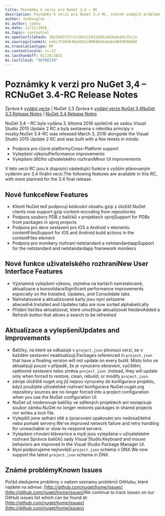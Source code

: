 ```yaml
---
title: Poznámky k verzi pro NuGet 3,4 – RC
description: Poznámky k verzi pro NuGet 3,4 RC, včetně známých problémů, oprav chyb, přidaných funkcí a chcete odeslat obecnou.
author: JonDouglas
ms.author: jodou
ms.date: 11/11/2016
ms.topic: conceptual
ms.openlocfilehash: 3023dd3727c7c585212032d38c042bded4135c1e
ms.sourcegitcommit: ee6c3f203648a5561c809db54ebeb1d0f0598b68
ms.translationtype: MT
ms.contentlocale: cs-CZ
ms.lasthandoff: 01/26/2021
ms.locfileid: "98780239"
---
```

# <a name="nuget-34-rc-release-notes"></a><span data-ttu-id="c1b96-103">Poznámky k verzi pro NuGet 3,4 – RC</span><span class="sxs-lookup"><span data-stu-id="c1b96-103">NuGet 3.4-RC Release Notes</span></span>

<span data-ttu-id="c1b96-104">Zpráva k [vydání verze](../release-notes/nuget-3.3.md)  |  NuGet 3,3 Zpráva k [vydání verze NuGet 3,4](../release-notes/nuget-3.4.md)</span><span class="sxs-lookup"><span data-stu-id="c1b96-104">[NuGet 3.3 Release Notes](../release-notes/nuget-3.3.md) | [NuGet 3.4 Release Notes](../release-notes/nuget-3.4.md)</span></span>

<span data-ttu-id="c1b96-105">NuGet 3,4 – RC byla vydána 3. března 2016 společně se sadou Visual Studio 2015 Update 2 RC a byla sestavena s několika principy v mozky:</span><span class="sxs-lookup"><span data-stu-id="c1b96-105">NuGet 3.4-RC was released March 3, 2016 alongside the Visual Studio 2015 Update 2 RC and was built with a few tenets in minds:</span></span>

* <span data-ttu-id="c1b96-106">Podpora pro různé platformy</span><span class="sxs-lookup"><span data-stu-id="c1b96-106">Cross-Platform support</span></span>
* <span data-ttu-id="c1b96-107">Vylepšení výkonu</span><span class="sxs-lookup"><span data-stu-id="c1b96-107">Performance improvements</span></span>
* <span data-ttu-id="c1b96-108">Vylepšení dílčího uživatelského rozhraní</span><span class="sxs-lookup"><span data-stu-id="c1b96-108">Minor UI improvements</span></span>

<span data-ttu-id="c1b96-109">V této verzi RC jsou k dispozici následující funkce s vyšším plánovaným vydáním pro 3,4 finální verzi.</span><span class="sxs-lookup"><span data-stu-id="c1b96-109">The following features are available in this RC, with more planned for the 3.4 final release.</span></span>

## <a name="new-features"></a><span data-ttu-id="c1b96-110">Nové funkce</span><span class="sxs-lookup"><span data-stu-id="c1b96-110">New Features</span></span>

* <span data-ttu-id="c1b96-111">Klienti NuGet teď podporují kódování obsahu gzip z úložišť.</span><span class="sxs-lookup"><span data-stu-id="c1b96-111">NuGet clients now support gzip content-encoding from repositories</span></span>
* <span data-ttu-id="c1b96-112">Podpora soubory PDB z balíčků v projektech xproj</span><span class="sxs-lookup"><span data-stu-id="c1b96-112">Support for PDBs from packages in xproj projects</span></span>
* <span data-ttu-id="c1b96-113">Podpora pro akce sestavení pro iOS a Android v elementu contentFiles</span><span class="sxs-lookup"><span data-stu-id="c1b96-113">Support for iOS and Android build actions in the contentFiles element</span></span>
* <span data-ttu-id="c1b96-114">Podpora pro monikery rozhraní netstandard a netstandardapp</span><span class="sxs-lookup"><span data-stu-id="c1b96-114">Support for the netstandard and netstandardapp framework monikers</span></span>

## <a name="new-user-interface-features"></a><span data-ttu-id="c1b96-115">Nové funkce uživatelského rozhraní</span><span class="sxs-lookup"><span data-stu-id="c1b96-115">New User Interface Features</span></span>

* <span data-ttu-id="c1b96-116">Významná vylepšení výkonu, zejména na kartách nainstalované, aktualizace a konsolidace</span><span class="sxs-lookup"><span data-stu-id="c1b96-116">Significant performance improvements especially on the Installed, Updates, and Consolidate tabs</span></span>
* <span data-ttu-id="c1b96-117">Nainstalované a aktualizované karty jsou nyní seřazené abecedně.</span><span class="sxs-lookup"><span data-stu-id="c1b96-117">Installed and Updates tabs are now sorted alphabetically</span></span>
* <span data-ttu-id="c1b96-118">Přidání tlačítka aktualizovat, které umožňuje aktualizovat hledání</span><span class="sxs-lookup"><span data-stu-id="c1b96-118">Added a Refresh button that allows a search to be refreshed</span></span>

## <a name="updates-and-improvements"></a><span data-ttu-id="c1b96-119">Aktualizace a vylepšení</span><span class="sxs-lookup"><span data-stu-id="c1b96-119">Updates and Improvements</span></span>

* <span data-ttu-id="c1b96-120">Balíčky, na které se odkazuje v `project.json` plovoucí verzi, se v každém sestavení neaktualizují.</span><span class="sxs-lookup"><span data-stu-id="c1b96-120">Packages referenced in `project.json` that have a floating version will not update on every build.</span></span> <span data-ttu-id="c1b96-121">Místo toho se aktualizují pouze v případě, že je vynuceno obnovení, vyčištění, opětovné sestavení nebo změna `project.json` .</span><span class="sxs-lookup"><span data-stu-id="c1b96-121">Instead, they will update only when forced to restore, clean, rebuild, or modify `project.json`.</span></span>
* <span data-ttu-id="c1b96-122">zdroje úložiště nuget.org již nejsou vynuceny do konfigurace projektu, když použijete uživatelské rozhraní konfigurace NuGet.</span><span class="sxs-lookup"><span data-stu-id="c1b96-122">nuget.org repository sources are no longer forced into a project configuration when you use the NuGet configuration UI.</span></span>
* <span data-ttu-id="c1b96-123">NuGet už neobnovuje balíčky ve sdílených projektech ani nezapisuje soubor zámku.</span><span class="sxs-lookup"><span data-stu-id="c1b96-123">NuGet no longer restores packages in shared projects nor writes a lock file.</span></span>
* <span data-ttu-id="c1b96-124">Vylepšili jsme selhání sítě a zpracování opakování pro nedosažitelné nebo pomalé servery.</span><span class="sxs-lookup"><span data-stu-id="c1b96-124">We've improved network failure and retry handling for unreachable or slow-to-respond servers.</span></span>
* <span data-ttu-id="c1b96-125">Vylepšení chování klávesnice a myši jsou vylepšena v uživatelském rozhraní Správce balíčků sady Visual Studio.</span><span class="sxs-lookup"><span data-stu-id="c1b96-125">Keyboard and mouse behaviors are improved in the Visual Studio Package Manager UI.</span></span>
* <span data-ttu-id="c1b96-126">Nyní podporujeme nejnovější `project.json` schéma v DNX.</span><span class="sxs-lookup"><span data-stu-id="c1b96-126">We now support the latest `project.json` schema in DNX.</span></span>

## <a name="known-issues"></a><span data-ttu-id="c1b96-127">Známé problémy</span><span class="sxs-lookup"><span data-stu-id="c1b96-127">Known Issues</span></span>

<span data-ttu-id="c1b96-128">Pořád sledujeme problémy v našem seznamu problémů GitHubu, které najdete na adrese: [http://github.com/nuget/home/issues](http://github.com/nuget/home/issues)</span><span class="sxs-lookup"><span data-stu-id="c1b96-128">We continue to track issues on our GitHub issues list which can be found at: [http://github.com/nuget/home/issues](http://github.com/nuget/home/issues)</span></span>
